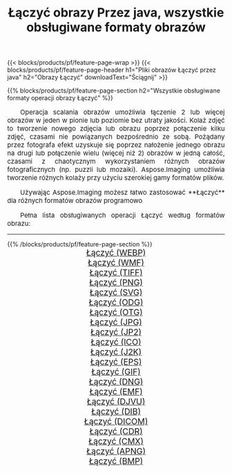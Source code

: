 ﻿---
title: Łączyć obrazy Przez java, wszystkie obsługiwane formaty obrazów 
weight: 3920
url: /pl/java/merge/ 
lang: pl
langdirlevel: 2
locales: zh-hans,ja,it,ru,de,es,fr,nl,id,lt,pl,pt,vi,tr,ko,zh-hant,ar,hi,th,sv,cs,uk,he
description: Używając Aspose.Imaging możesz łatwo Łączyć obrazy Via java
---

{{< blocks/products/pf/feature-page-wrap >}}
{{< blocks/products/pf/feature-page-header h1="Pliki obrazów Łączyć przez java" h2="Obrazy Łączyć" downloadText="Ściągnij" >}}


{{% blocks/products/pf/feature-page-section  h2="Wszystkie obsługiwane formaty operacji obrazy Łączyć" %}}
<p align="justify" style="text-indent:2em;font-size:15px;">
Operacja scalania obrazów umożliwia łączenie 2 lub więcej obrazów w jeden w pionie lub poziomie bez utraty jakości. Kolaż zdjęć to tworzenie nowego zdjęcia lub obrazu poprzez połączenie kilku zdjęć, czasami nie powiązanych bezpośrednio ze sobą. Pożądany przez fotografa efekt uzyskuje się poprzez nałożenie jednego obrazu na drugi lub połączenie wielu (więcej niż 2) obrazów w jedną całość, czasami z chaotycznym wykorzystaniem różnych obrazów fotograficznych (np. puzzli lub mozaiki). Aspose.Imaging umożliwia tworzenie różnych kolaży przy użyciu szerokiej gamy formatów plików.
</p>
<p align="justify" style="text-indent:2em;font-size:15px;">
Używając Aspose.Imaging możesz łatwo zastosować **Łączyć** dla różnych formatów obrazów programowo
</p>
<p align="justify" style="text-indent:2em;font-size:15px;">
Pełna lista obsługiwanych operacji Łączyć według formatów obrazu:
</p>
<hr/>
{{% /blocks/products/pf/feature-page-section %}}
<div class="container-fluid productfamilypage bg-gray">
    <div class="convertypes bg-gray agp-content section">
        <div class="container">
		<div class="row other-converters" style="gap: 10px;font-size: 19px;text-align:center;">
		    <div class='col-md-2 other-converter remove-lp remove-rp'><a href="/imaging/pl/java/merge/webp/" style="padding:15px;">Łączyć (WEBP)</a></div><div class='col-md-2 other-converter remove-lp remove-rp'><a href="/imaging/pl/java/merge/wmf/" style="padding:15px;">Łączyć (WMF)</a></div><div class='col-md-2 other-converter remove-lp remove-rp'><a href="/imaging/pl/java/merge/tiff/" style="padding:15px;">Łączyć (TIFF)</a></div><div class='col-md-2 other-converter remove-lp remove-rp'><a href="/imaging/pl/java/merge/png/" style="padding:15px;">Łączyć (PNG)</a></div><div class='col-md-2 other-converter remove-lp remove-rp'><a href="/imaging/pl/java/merge/svg/" style="padding:15px;">Łączyć (SVG)</a></div><div class='col-md-2 other-converter remove-lp remove-rp'><a href="/imaging/pl/java/merge/odg/" style="padding:15px;">Łączyć (ODG)</a></div><div class='col-md-2 other-converter remove-lp remove-rp'><a href="/imaging/pl/java/merge/otg/" style="padding:15px;">Łączyć (OTG)</a></div><div class='col-md-2 other-converter remove-lp remove-rp'><a href="/imaging/pl/java/merge/jpg/" style="padding:15px;">Łączyć (JPG)</a></div><div class='col-md-2 other-converter remove-lp remove-rp'><a href="/imaging/pl/java/merge/jp2/" style="padding:15px;">Łączyć (JP2)</a></div><div class='col-md-2 other-converter remove-lp remove-rp'><a href="/imaging/pl/java/merge/ico/" style="padding:15px;">Łączyć (ICO)</a></div><div class='col-md-2 other-converter remove-lp remove-rp'><a href="/imaging/pl/java/merge/j2k/" style="padding:15px;">Łączyć (J2K)</a></div><div class='col-md-2 other-converter remove-lp remove-rp'><a href="/imaging/pl/java/merge/eps/" style="padding:15px;">Łączyć (EPS)</a></div><div class='col-md-2 other-converter remove-lp remove-rp'><a href="/imaging/pl/java/merge/gif/" style="padding:15px;">Łączyć (GIF)</a></div><div class='col-md-2 other-converter remove-lp remove-rp'><a href="/imaging/pl/java/merge/dng/" style="padding:15px;">Łączyć (DNG)</a></div><div class='col-md-2 other-converter remove-lp remove-rp'><a href="/imaging/pl/java/merge/emf/" style="padding:15px;">Łączyć (EMF)</a></div><div class='col-md-2 other-converter remove-lp remove-rp'><a href="/imaging/pl/java/merge/djvu/" style="padding:15px;">Łączyć (DJVU)</a></div><div class='col-md-2 other-converter remove-lp remove-rp'><a href="/imaging/pl/java/merge/dib/" style="padding:15px;">Łączyć (DIB)</a></div><div class='col-md-2 other-converter remove-lp remove-rp'><a href="/imaging/pl/java/merge/dicom/" style="padding:15px;">Łączyć (DICOM)</a></div><div class='col-md-2 other-converter remove-lp remove-rp'><a href="/imaging/pl/java/merge/cdr/" style="padding:15px;">Łączyć (CDR)</a></div><div class='col-md-2 other-converter remove-lp remove-rp'><a href="/imaging/pl/java/merge/cmx/" style="padding:15px;">Łączyć (CMX)</a></div><div class='col-md-2 other-converter remove-lp remove-rp'><a href="/imaging/pl/java/merge/apng/" style="padding:15px;">Łączyć (APNG)</a></div><div class='col-md-2 other-converter remove-lp remove-rp'><a href="/imaging/pl/java/merge/bmp/" style="padding:15px;">Łączyć (BMP)</a></div>
                </div>
        </div>
    </div>
</div>
<br/>
